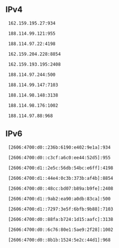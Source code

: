 ## IPv4
```
 162.159.195.27:934
```
```
 188.114.99.121:955
```
```
 188.114.97.22:4198
```
```
 162.159.204.228:8854
```
```
 162.159.193.195:2408
```
```
 188.114.97.244:500
```
```
 188.114.99.147:7103
```
```
 188.114.98.148:3138
```
```
 188.114.98.176:1002
```
```
 188.114.97.88:968
```

## IPv6
```
 [2606:4700:d0::236b:6190:e402:9e1a]:934
```
```
 [2606:4700:d0::c3cf:a6c0:ee44:52d5]:955
```
```
 [2606:4700:d1::2e5c:56db:54bc:e6ff]:4198
```
```
 [2606:4700:d1::44e4:0c3b:373b:af4b]:8854
```
```
 [2606:4700:d0::48cc:bd07:b89a:b9fe]:2408
```
```
 [2606:4700:d1::9ab2:ea90:a0db:83ca]:500
```
```
 [2606:4700:d1::7297:3e5f:6bfb:9b88]:7103
```
```
 [2606:4700:d0::88fa:b724:1d15:aafc]:3138
```
```
 [2606:4700:d0::6c76:80e1:5ae9:2f28]:1002
```
```
 [2606:4700:d0::8b1b:1524:5e2c:44d1]:968
```
